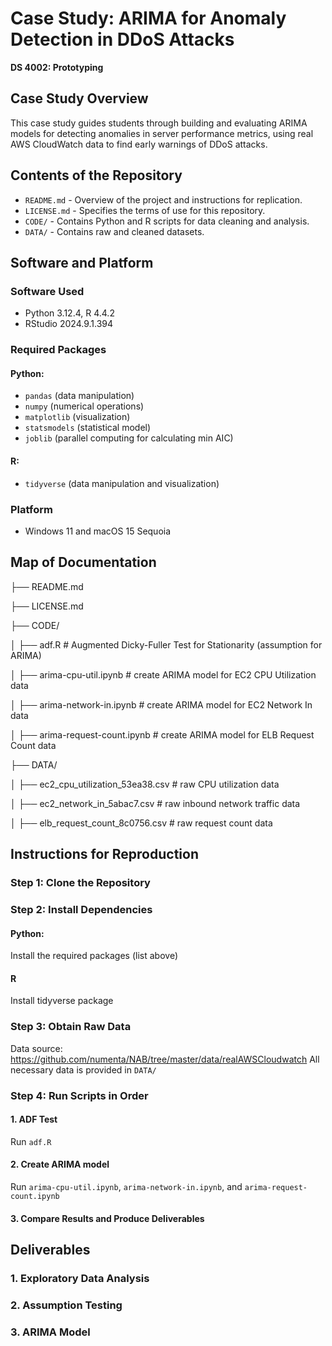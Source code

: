 # Case Study: ARIMA for Anomaly Detection in DDoS Attacks

**DS 4002: Prototyping**

## Case Study Overview
This case study guides students through building and evaluating ARIMA models for detecting anomalies in server performance metrics, using real AWS CloudWatch data to find early warnings of DDoS attacks.

## Contents of the Repository
- `README.md` - Overview of the project and instructions for replication.
- `LICENSE.md` - Specifies the terms of use for this repository.
- `CODE/` - Contains Python and R scripts for data cleaning and analysis.
- `DATA/` - Contains raw and cleaned datasets.

## Software and Platform
### Software Used
- Python 3.12.4, R 4.4.2
- RStudio 2024.9.1.394
### Required Packages
#### Python: 
- `pandas` (data manipulation)
- `numpy` (numerical operations)
- `matplotlib` (visualization)
- `statsmodels` (statistical model)
- `joblib` (parallel computing for calculating min AIC)

#### R:
- `tidyverse` (data manipulation and visualization)
### Platform
- Windows 11 and macOS 15 Sequoia

## Map of Documentation
├── README.md

├── LICENSE.md

├── CODE/

│   ├── adf.R # Augmented Dicky-Fuller Test for Stationarity (assumption for ARIMA)

│   ├── arima-cpu-util.ipynb # create ARIMA model for EC2 CPU Utilization data

│   ├── arima-network-in.ipynb # create ARIMA model for EC2 Network In data

│   ├── arima-request-count.ipynb # create ARIMA model for ELB Request Count data

├── DATA/

│   ├── ec2_cpu_utilization_53ea38.csv # raw CPU utilization data

│   ├── ec2_network_in_5abac7.csv # raw inbound network traffic data

│   ├── elb_request_count_8c0756.csv # raw request count data



## Instructions for Reproduction
### Step 1: Clone the Repository
### Step 2: Install Dependencies
#### Python:
Install the required packages (list above)
#### R
Install tidyverse package
### Step 3: Obtain Raw Data
Data source: https://github.com/numenta/NAB/tree/master/data/realAWSCloudwatch
All necessary data is provided in `DATA/`
### Step 4: Run Scripts in Order
#### 1. ADF Test
Run `adf.R`
#### 2. Create ARIMA model
Run `arima-cpu-util.ipynb`, `arima-network-in.ipynb`, and `arima-request-count.ipynb`
#### 3. Compare Results and Produce Deliverables

## Deliverables
### 1. Exploratory Data Analysis
### 2. Assumption Testing
### 3. ARIMA Model

